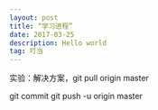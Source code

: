 ```yaml
---
layout: post
title: “学习进程”
date: 2017-03-25 
description: Hello world
tag: 叮当
--- 
```





实验：解决方案，git pull origin master

git commit
git push -u origin master